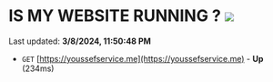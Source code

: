 # IS MY WEBSITE RUNNING ? [![](https://img.shields.io/static/v1?label=Sponsor&message=%E2%9D%A4&logo=GitHub&color=%23fe8e86)](https://github.com/sponsors/<username>)

Last updated: **3/8/2024, 11:50:48 PM**

- `GET` [https://youssefservice.me](https://youssefservice.me) - **Up** (234ms)
